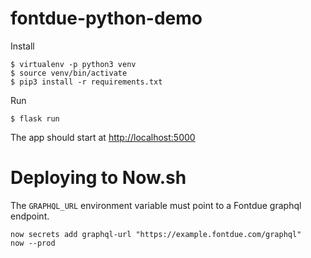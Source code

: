 # fontdue-python-demo

Install

```shell
$ virtualenv -p python3 venv
$ source venv/bin/activate
$ pip3 install -r requirements.txt
```

Run

```
$ flask run
```

The app should start at [http://localhost:5000](http://localhost:5000)


# Deploying to Now.sh

The `GRAPHQL_URL` environment variable must point to a Fontdue graphql endpoint.

``` shell
now secrets add graphql-url "https://example.fontdue.com/graphql"
now --prod
```
